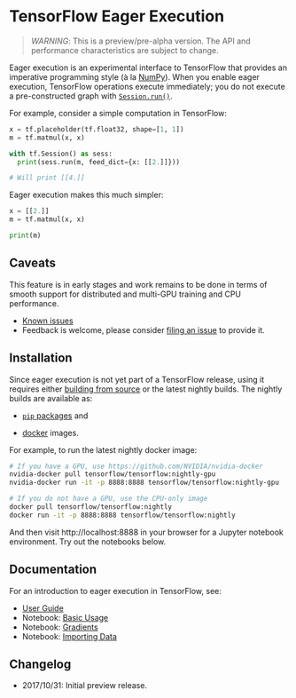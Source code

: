 # TensorFlow Eager Execution

> *WARNING*: This is a preview/pre-alpha version. The API and performance
> characteristics are subject to change.

Eager execution is an experimental interface to TensorFlow that provides an
imperative programming style (à la [NumPy](http://www.numpy.org)). When you
enable eager execution, TensorFlow operations execute immediately; you do not
execute a pre-constructed graph with
[`Session.run()`](https://www.tensorflow.org/api_docs/python/tf/Session).

For example, consider a simple computation in TensorFlow:

```python
x = tf.placeholder(tf.float32, shape=[1, 1])
m = tf.matmul(x, x)

with tf.Session() as sess:
  print(sess.run(m, feed_dict={x: [[2.]]}))

# Will print [[4.]]
```

Eager execution makes this much simpler:

```python
x = [[2.]]
m = tf.matmul(x, x)

print(m)
```

## Caveats

This feature is in early stages and work remains to be done in terms of smooth
support for distributed and multi-GPU training and CPU performance.

- [Known issues](https://github.com/tensorflow/tensorflow/issues?q=is%3Aissue%20is%3Aopen%20label%3Aproj%3Aeager)
- Feedback is welcome, please consider
  [filing an issue](https://github.com/tensorflow/tensorflow/issues/new) to provide it.

## Installation

Since eager execution is not yet part of a TensorFlow release, using it requires
either [building from source](https://www.tensorflow.org/install/install_sources)
or the latest nightly builds. The nightly builds are available as:

- [`pip` packages](https://github.com/tensorflow/tensorflow/blob/master/README.md#installation) and

- [docker](https://hub.docker.com/r/tensorflow/tensorflow/) images.

For example, to run the latest nightly docker image:

```sh
# If you have a GPU, use https://github.com/NVIDIA/nvidia-docker
nvidia-docker pull tensorflow/tensorflow:nightly-gpu
nvidia-docker run -it -p 8888:8888 tensorflow/tensorflow:nightly-gpu

# If you do not have a GPU, use the CPU-only image
docker pull tensorflow/tensorflow:nightly
docker run -it -p 8888:8888 tensorflow/tensorflow:nightly
```

And then visit http://localhost:8888 in your browser for a Jupyter notebook
environment. Try out the notebooks below.

## Documentation

For an introduction to eager execution in TensorFlow, see:

- [User Guide](python/g3doc/guide.md)
- Notebook: [Basic Usage](python/examples/notebooks/1_basics.ipynb)
- Notebook: [Gradients](python/examples/notebooks/2_gradients.ipynb)
- Notebook: [Importing Data](python/examples/notebooks/3_datasets.ipynb)

## Changelog

- 2017/10/31: Initial preview release.
